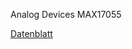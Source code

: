 Analog Devices MAX17055

[Datenblatt](https://www.analog.com/media/en/technical-documentation/data-sheets/MAX17055.pdf)